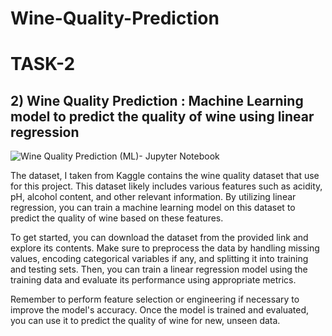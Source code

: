 # Wine-Quality-Prediction
# TASK-2
## 2) Wine Quality Prediction : Machine Learning model to predict the quality of wine using linear regression

![Wine Quality Prediction (ML)- Jupyter Notebook](https://github.com/pavankalyanchittala/Wine-Quality-Prediction/assets/117903644/403b7a0c-99e9-457b-9ad0-9e34512ddd12)



The dataset, I taken  from Kaggle contains the wine quality dataset that use for this project. This dataset likely includes various features such as acidity, pH, alcohol content, and other relevant information. By utilizing linear regression, you can train a machine learning model on this dataset to predict the quality of wine based on these features.

To get started, you can download the dataset from the provided link and explore its contents. Make sure to preprocess the data by handling missing values, encoding categorical variables if any, and splitting it into training and testing sets. Then, you can train a linear regression model using the training data and evaluate its performance using appropriate metrics.

Remember to perform feature selection or engineering if necessary to improve the model's accuracy. Once the model is trained and evaluated, you can use it to predict the quality of wine for new, unseen data.
